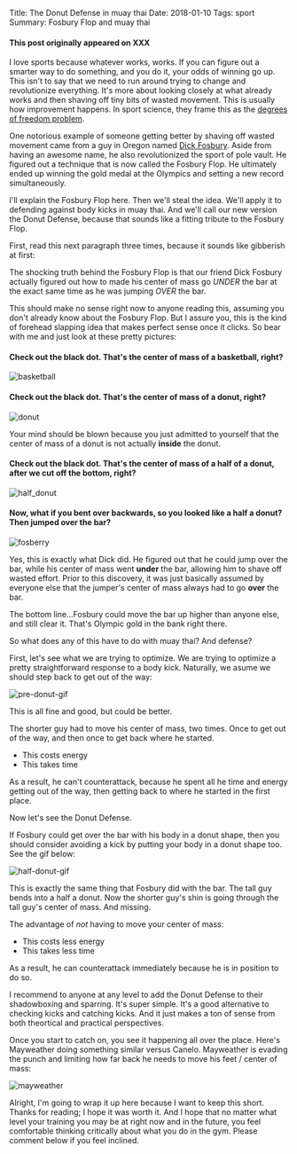 Title:  The Donut Defense in muay thai
Date: 2018-01-10
Tags: sport
Summary:  Fosbury Flop and muay thai

#### This post originally appeared on XXX

I love sports because whatever works, works. If you can figure out a smarter way to do something, and you do it, your odds of winning go up. This isn't to say that we need to run around trying to change and revolutionize everything. It's more about looking closely at what already works and then shaving off tiny bits of wasted movement. This is usually how improvement happens.  In sport science, they frame this as the [degrees of freedom problem](https://en.wikipedia.org/wiki/Degrees_of_freedom_problem).

One notorious example of someone getting better by shaving off wasted movement came from a guy in Oregon named [Dick Fosbury](https://en.wikipedia.org/wiki/Dick_Fosbury). Aside from having an awesome name, he also revolutionized the sport of pole vault. He figured out a technique that is now called the  Fosbury Flop. He ultimately ended up winning the gold medal at the Olympics and setting a new record simultaneously.  

I'll explain the Fosbury Flop here. Then we'll steal the idea. We'll apply it to defending against body kicks in muay thai. And we'll call our new version the Donut Defense, because that sounds like a fitting tribute to the Fosbury Flop.

First, read this next paragraph three times, because it sounds like gibberish at first:  

The shocking truth behind the Fosbury Flop is that our friend Dick Fosbury actually figured out how to made his center of mass go *UNDER* the bar at the exact same time as he was jumping *OVER* the bar. 

This should make no sense right now to anyone reading this, assuming you don't already know about the Fosbury Flop. But I assure you, this is the kind of forehead slapping idea that makes perfect sense once it clicks. So bear with me and just look at these pretty pictures:  

#### Check out the black dot. That's the center of mass of a basketball, right?


![basketball](https://github.com/mobbSF/blog/blob/master/images/fosberry/basketball.png?raw=true)

#### Check out the black dot. That's the center of mass of a donut, right?  


![donut](https://github.com/mobbSF/blog/blob/master/images/fosberry/donut.png?raw=true)

Your mind should be blown because you just admitted to yourself that the center of mass of a donut is not actually **inside** the donut.

#### Check out the black dot. That's the center of mass of a half of a donut, after we cut off the bottom, right?

![half_donut](https://github.com/mobbSF/blog/blob/master/images/fosberry/half_donut.png?raw=true)

#### Now, what if you bent over backwards, so you looked like a half a donut? Then jumped over the bar?

![fosberry](https://github.com/mobbSF/blog/blob/master/images/fosberry/fosberry.gif?raw=true)


Yes, this is exactly what Dick did. He figured out that he could jump over the bar, while his center of mass went **under** the bar, allowing him to shave off wasted effort. Prior to this discovery, it was just basically assumed by everyone else that the jumper's center of mass always had to go **over** the bar.  

The bottom line...Fosbury could move the bar up higher than anyone else, and still clear it. That's Olympic gold in the bank right there. 

So what does any of this have to do with muay thai? And defense?

First, let's see what we are trying to optimize. We are trying to optimize a pretty straightforward response to a body kick. Naturally, we asume we should step back to get out of the way:

![pre-donut-gif](https://github.com/mobbSF/blog/blob/master/images/fosberry/pre-donut-gif.gif?raw=true)


This is all fine and good, but could be better. 

The shorter guy had to move his center of mass, two times. Once to get out of the way, and then once to get back where he started. 

* This costs energy
* This takes time  

As a result, he can't counterattack, because he spent all he time and energy getting out of the way, then getting back to where he started in the first place.

Now let's see the Donut Defense.

If Fosbury could get over the bar with his body in a donut shape, then you should consider avoiding a kick by putting your body in a donut shape too. See the gif below:

![half-donut-gif](https://github.com/mobbSF/blog/blob/master/images/fosberry/half-donut-gif.gif?raw=true)

This is exactly the same thing that Fosbury did with the bar. The tall guy bends into a half a donut. Now the shorter guy's shin is going through the tall guy's center of mass. And missing.

The advantage of *not* having to move your center of mass: 

* This costs less energy
* This takes less time

As a result, he can counterattack immediately because he is in position to do so.

I recommend to anyone at any level to add the Donut Defense to their shadowboxing and sparring. It's super simple. It's a good alternative to checking kicks and catching kicks. And it just makes a ton of sense from both theortical and practical perspectives.

Once you start to catch on, you see it happening all over the place. Here's Mayweather doing something similar versus Canelo. Mayweather is evading the punch and limiting how far back he needs to move his feet / center of mass:

![mayweather](https://github.com/mobbSF/blog/blob/master/images/fosberry/mayweather.png?raw=true)

Alright, I'm going to wrap it up here because I want to keep this short. 
Thanks for reading; I hope it was worth it. And I hope that no matter what level your training you may be at right now and in the future, you feel comfortable thinking critically about what you do in the gym. Please comment below if you feel inclined.